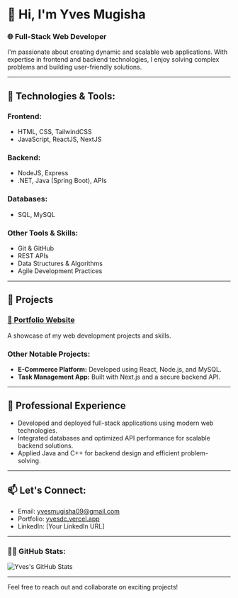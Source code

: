 # 👋 Hi, I'm Yves Mugisha  

### 🌐 Full-Stack Web Developer  
I'm passionate about creating dynamic and scalable web applications. With expertise in frontend and backend technologies, I enjoy solving complex problems and building user-friendly solutions.

---

## 🚀 **Technologies & Tools:**  

### **Frontend:**  
- HTML, CSS, TailwindCSS  
- JavaScript, ReactJS, NextJS  

### **Backend:**  
- NodeJS, Express  
- .NET, Java (Spring Boot), APIs  

### **Databases:**  
- SQL, MySQL  

### **Other Tools & Skills:**  
- Git & GitHub  
- REST APIs  
- Data Structures & Algorithms  
- Agile Development Practices  

---

## 📁 **Projects**  
### [📌 Portfolio Website](https://yvesdc.vercel.app)  
A showcase of my web development projects and skills.

### **Other Notable Projects:**  
- **E-Commerce Platform:** Developed using React, Node.js, and MySQL.  
- **Task Management App:** Built with Next.js and a secure backend API.

---

## 💼 **Professional Experience**  
- Developed and deployed full-stack applications using modern web technologies.  
- Integrated databases and optimized API performance for scalable backend solutions.  
- Applied Java and C++ for backend design and efficient problem-solving.

---

## 📫 **Let's Connect:**  
- Email: [yvesmugisha09@gmail.com](mailto:yvesmugisha09@gmail.com)  
- Portfolio: [yvesdc.vercel.app](https://yvesdc.vercel.app)  
- LinkedIn: [Your LinkedIn URL]  

---

### 🧑‍💻 **GitHub Stats:**  
![Yves's GitHub Stats](https://github-readme-stats.vercel.app/api?username=Yves-Developer&show_icons=true&theme=radical)  

---

Feel free to reach out and collaborate on exciting projects!  


